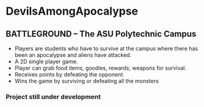 # DevilsAmongApocalypse
## BATTLEGROUND – The ASU Polytechnic Campus
* Players are students who have to survive at the campus where there has been an apocalypse and aliens have attacked.
* A 2D single player game.
* Player can grab food items, goodies, rewards, weapons for survival.
* Receives points by defeating the opponent.
* Wins the game by surviving or defeating all the monsters


### Project still under development

